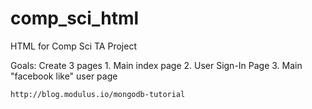 # comp_sci_html
HTML for Comp Sci TA Project
  <p>Goals: Create 3 pages
    1. Main index page
    2. User Sign-In Page
    3. Main "facebook like" user page
    
    http://blog.modulus.io/mongodb-tutorial
